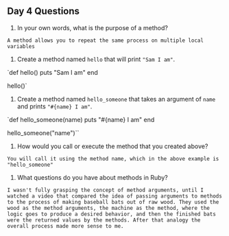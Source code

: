 ## Day 4 Questions

1. In your own words, what is the purpose of a method?

`A method allows you to repeat the same process on multiple local variables`

1. Create a method named `hello` that will print `"Sam I am"`.

`def hello()
  puts "Sam I am"
end

hello()`

1. Create a method named `hello_someone` that takes an argument of `name` and prints `"#{name} I am"`.

`def hello_someone(name)
    puts "#{name} I am"
end

hello_someone("name")``


1. How would you call or execute the method that you created above?

`You will call it using the method name, which in the above example is "hello_someone"`

1. What questions do you have about methods in Ruby?

`I wasn't fully grasping the concept of method arguments, until I watched a video that compared the idea of passing arguments to methods to the process of making baseball bats out of raw wood. They used the wood as the method arguments, the machine as the method, where the logic goes to produce a desired behavior, and then the finished bats were the returned values by the methods. After that analogy the overall process made more sense to me.` 
